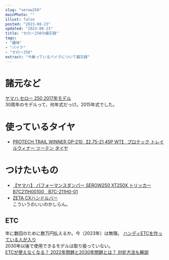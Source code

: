 ```yaml
---
slug: "serow250"
mainPhoto: ""
illust: false
posted: "2023-08-23"
updated: "2023-08-23"
title: "セロー250の備忘録"
tags: 
- "趣味"
- "バイク"
- "セロー250"
extract: "今乗っているバイクについて備忘録"
---
```

# 諸元など
[ヤマハ  セロー 250 2017年モデル](https://www.webike.net/bike/949/service/g5279/)  
30周年のモデルって、何年式だっけ。2015年式でした。
# 使っているタイヤ
- [PROTECH TRAIL WINNER GP-210 【2.75-21 45P WT】 プロテック トレイルウィナー ツーテン タイヤ](https://www.webike.net/sd/19997123/)

# つけたいもの
- [【ヤマハ】 パフォーマンスダンパー SEROW250 XT250X トリッカー B7C211H00100　B7C-211H0-01](https://item.rakuten.co.jp/hatoya/y20181018005/)
- [ZETA CXハンドルバー](https://www.dirtfreak.co.jp/moto/products/zeta/merchandise.php?mode=2&id=handle/cx_bar/cx_handlebar)  
  こういうのいいのかしらん。
## ETC
年に数回のために数万円払えるか。今（2023年）は無理。
[ハンディETCを作っている人が入り](https://auctions.yahoo.co.jp/seller/vvvlife_efilvvv)  
2030年以後で使用できるモデルは取り扱っていない。  
[ETCが使えなくなる？ 2022年問題と2030年問題とは？ 対処方法も解説](https://www.astro-p.co.jp/blog/52/?blog_type_id=4#:~:text=%E3%81%A8%E3%81%84%E3%81%86%E3%81%93%E3%81%A8%E3%81%A7%E3%81%99%E3%80%82-,2022%E5%B9%B4%E5%95%8F%E9%A1%8C%E3%83%BB%E4%BD%BF%E3%81%88%E3%81%AA%E3%81%8F%E3%81%AA%E3%82%8BETC%E8%BB%8A%E8%BC%89%E5%99%A8%E3%81%AF%E3%81%94%E3%81%8F,%E3%81%8C%E4%BD%BF%E7%94%A8%E3%81%A7%E3%81%8D%E3%81%AA%E3%81%8F%E3%81%AA%E3%82%8A%E3%81%BE%E3%81%99%E3%80%82)
